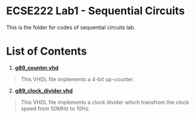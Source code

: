 # ECSE222 Lab1 - Sequential Circuits  
This is the folder for codes of sequential circuits lab.  

# List of Contents  
1) [__g89_counter.vhd__](https://github.com/Catosine/ECSE222---VHDL/blob/master/Lab2/g89_counter.vhd)  
> This VHDL file implements a 4-bit up-counter.  

2) [__g89_clock_divider.vhd__](https://github.com/Catosine/ECSE222---VHDL/blob/master/Lab2/g89_clock_divider.vhd)  
> This VHDL file implements a clock divider which transfrom the clock speed from 50MHz to 10Hz.  
